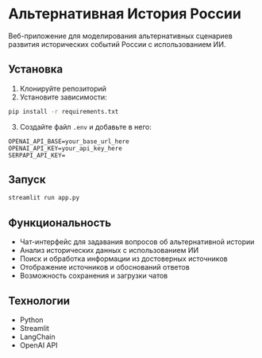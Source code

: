 # Альтернативная История России

Веб-приложение для моделирования альтернативных сценариев развития исторических событий России с использованием ИИ.

## Установка

1. Клонируйте репозиторий
2. Установите зависимости:
```bash
pip install -r requirements.txt
```
3. Создайте файл `.env` и добавьте в него:
```
OPENAI_API_BASE=your_base_url_here
OPENAI_API_KEY=your_api_key_here
SERPAPI_API_KEY=
```

## Запуск

```bash
streamlit run app.py
```

## Функциональность

- Чат-интерфейс для задавания вопросов об альтернативной истории
- Анализ исторических данных с использованием ИИ
- Поиск и обработка информации из достоверных источников
- Отображение источников и обоснований ответов
- Возможность сохранения и загрузки чатов

## Технологии

- Python
- Streamlit
- LangChain
- OpenAI API